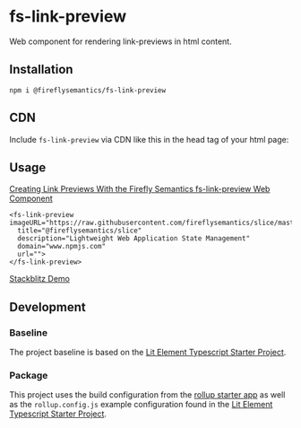 # fs-link-preview

Web component for rendering link-previews in html content.

## Installation

`npm i @fireflysemantics/fs-link-preview`

## CDN 

Include `fs-link-preview` via CDN like this in the head tag of your html page:

<script src="https://unpkg.com/@fireflysemantics/fs-link-preview"></script>

## Usage

[Creating Link Previews With the Firefly Semantics fs-link-preview Web Component](https://developer.fireflysemantics.com/tasks/tasks--web-component--creating-link-previews-with-the-fs-link-preview-web-component)

```
<fs-link-preview imageURL="https://raw.githubusercontent.com/fireflysemantics/slice/master/logoslicelogo.png"
  title="@fireflysemantics/slice"
  description="Lightweight Web Application State Management"
  domain="www.npmjs.com"
  url="">
</fs-link-preview>
```

[Stackblitz Demo](https://stackblitz.com/edit/typescript-fs-link-preview)

## Development

### Baseline

The project baseline is based on the [Lit Element Typescript Starter Project](https://fireflysemantics.medium.com/lit-element-resources-94038d5f2506).

### Package

This project uses the build configuration
from the [rollup starter app](https://github.com/rollup/rollup-starter-app/blob/master/package.json) as well as the `rollup.config.js` example configuration found in the [Lit Element Typescript Starter Project](https://fireflysemantics.medium.com/lit-element-resources-94038d5f2506).
